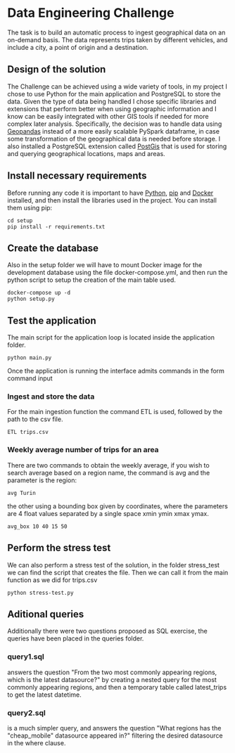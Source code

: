 # Data Engineering Challenge
The task is to build an automatic process to ingest geographical data on an on-demand basis. The data represents trips taken by different vehicles, and include a city, a point of origin and a destination.

## Design of the solution
The Challenge can be achieved using a wide variety of tools, in my project I chose to use Python for the main application and PostgreSQL to store the data. Given the type of data being handled I chose specific libraries and extensions that perform better when using geographic information and I know can be easily integrated with other GIS tools if needed for more complex later analysis.
Specifically, the decision was to handle data using [Geopandas](https://geopandas.org/) instead of a more easily scalable PySpark dataframe, in case some transformation of the geographical data is needed before storage. I also installed a PostgreSQL extension called [PostGis](https://postgis.net/) that is used for storing and querying geographical locations, maps and areas.

## Install necessary requirements
Before running any code it is important to have [Python](https://www.python.org/), [pip](https://pypi.org/project/pip/) and [Docker](https://www.docker.com/) installed, and then install the libraries used in the project. You can install them using pip:
```
cd setup
pip install -r requirements.txt
```

## Create the database
Also in the setup folder we will have to mount Docker image for the development database using the file docker-compose.yml, and  then run the python script to setup the creation of the main table used.
```
docker-compose up -d
python setup.py
```

## Test the application
The main script for the application loop is located inside the application folder. 
```
python main.py
```

Once the application is running the interface admits commands in the form command input

### Ingest and store the data
For the main ingestion function the command ETL is used, followed by the path to the csv file.
```
ETL trips.csv
```

### Weekly average number of trips for an area
There are two commands to obtain the weekly average, if you wish to search average based on a region name, the command is avg and the parameter is the region: 
```
avg Turin
```
the other using a bounding box given by coordinates, where the parameters are 4 float values separated by a single space xmin ymin xmax ymax.
```
avg_box 10 40 15 50
```


## Perform the stress test
We can also perform a stress test of the solution, in the folder stress_test we can find the script that creates the file. Then we can call it from the main function as we did for trips.csv
```
python stress-test.py
```

## Aditional queries
Additionally there were two questions proposed as SQL exercise, the queries have been placed in the queries folder.
### query1.sql 
answers the question "From the two most commonly appearing regions, which is the latest datasource?"
by creating a nested query for the most commonly appearing regions, and then a temporary table called latest_trips to get the latest datetime.
### query2.sql
is a much simpler query, and answers the question "What regions has the "cheap_mobile" datasource appeared in?" 
filtering the desired datasource in the where clause.
